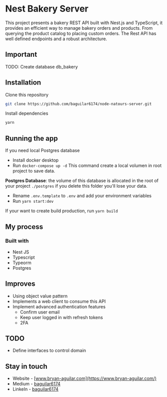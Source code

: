 # Nest Bakery Server

This project presents a bakery REST API built with Nest.js and TypeScript, it provides an efficient way to manage bakery orders and products. From querying the product catalog to placing custom orders. The Rest API has well defined endpoints and a robust architecture.

## Important

TODO: Create database db_bakery

## Installation

Clone this repository

```bash
git clone https://github.com/baguilar6174/node-natours-server.git
```

Install dependencies

```bash
yarn
```

## Running the app

If you need local Postgres database

- Install docker desktop
- Run `docker-compose up -d` This command create a local volumen in root project to save data.

**Postgres Database**: the volume of this database is allocated in the root of your project `./postgres` if you delete this folder you'll lose your data.

- Rename `.env.template` to `.env` and add your environment variables
- Run `yarn start:dev`

If your want to create build production, run `yarn build`

## My process

### Built with

- Nest JS
- Typescript
- Typeorm
- Postgres

## Improves

- Using object value pattern
- Implements a web client to consume this API
- Implement advanced authentication features
  - Confirm user email
  - Keep user logged in with refresh tokens
  - 2FA

## TODO

- Define interfaces to control domain

## Stay in touch

- Website - [www.bryan-aguilar.com](https://www.bryan-aguilar.com/)
- Medium - [baguilar6174](https://baguilar6174.medium.com/)
- LinkeIn - [baguilar6174](https://www.linkedin.com/in/baguilar6174)
